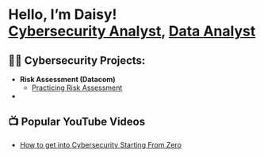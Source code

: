 <h1>Hello, I’m Daisy! <br/><a href=https://github.com/cyberqueendaisy>Cybersecurity Analyst</a>, <a href=https://www.linkedin.com/in/daisydicksonhart/>Data Analyst</a>

<h2>👨‍💻 Cybersecurity Projects:</h2>

- <b>Risk Assessment (Datacom)</b>
  - [Practicing Risk Assessment](https://github.com/cyberqueendaisy/Risk_Assessment)
- 

<h2>📺 Popular YouTube Videos</h2>

- [How to get into Cybersecurity Starting From Zero](https://www.youtube.com/watch?v=a83ASGn_V_s)

<!--
<h2> 🤳 Connect with me:</h2>

[<img align=”left” alt=”JoshMadakor | YouTube” width=”22px” src=https://cdn.jsdelivr.net/npm/simple-icons@v3/icons/youtube.svg />][youtube]
[<img align=”left” alt=”JoshMadakor | Twitter” width=”22px” src=https://cdn.jsdelivr.net/npm/simple-icons@v3/icons/twitter.svg />][twitter]
[<img align=”left” alt=”JoshMadakor | LinkedIn” width=”22px” src=https://cdn.jsdelivr.net/npm/simple-icons@v3/icons/linkedin.svg />][linkedin]
[<img align=”left” alt=”JoshMadakor | Instagram” width=”22px” src=https://cdn.jsdelivr.net/npm/simple-icons@v3/icons/instagram.svg />][instagram]

[twitter]: https://twitter.com/joshmadakor
[youtube]: https://www.youtube.com/c/joshmadakor
[instagram]: https://www.instagram.com/joshmadakor/
[linkedin]: https://linkedin.com/in/joshmadakor
